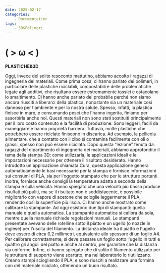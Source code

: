 ```yaml
---
date: 2025-02-17
categories:
    - Documentation
tags:
    - 3D&Polimeri
---
```


# ( > ω < )

**PLASTICHE&3D**

Oggi, invece del solito resoconto mattutino, abbiamo accolto i ragazzi di ingegneria dei materiali. Come prima cosa, ci hanno parlato dei polimeri, in particolare delle plastiche riciclabili, compostabili e delle problematiche legate agli additivi, che risultano essere estremamente tossici e ostacolano lo smaltimento. Ci hanno anche parlato del probabile perché non siamo ancora riusciti a liberarci della plastica, nonostante sia un materiale così dannoso per l'ambiente e per la nostra salute.
Spesso, infatti, la plastica finisce in mare, e consumando pesci che l'hanno ingerita, finiamo per assorbirla anche noi. Questi materiali non sono stati sostituiti principalmente per il loro costo contenuto e la facilità di produzione. Sono leggeri, facili da maneggiare e hanno proprietà barriera.
Tuttavia, molte plastiche che potrebbero essere riciclate finiscono in discarica. Ad esempio, la pellicola alimentare, che a contatto con il cibo si contamina facilmente con oli o grassi, spesso non può essere riciclata. 
Dopo questa “lezione” tenuta dai ragazzi del dipartimento di ingegneria dei materiali, abbiamo approfondito il tema della stampa 3D: come utilizzarla, le applicazioni ideali e le impostazioni necessarie per ottenere il risultato desiderato. Hanno introdotto un'applicazione chiamata Cura, questa applicazione genera automaticamente le basi necessarie per la stampa e fornisce informazioni sui consumi di PLA, sia per l'oggetto stampato che per le strutture portanti. Inoltre, fornisce anche consigli la temperatura adatta a seconda della stampa e sulla velocità. Hanno spiegato che una velocità più bassa produce risultati più puliti, ma se il risultato non è soddisfacente, è possibile migliorarlo con vapore di acetone che scioglie leggermente il PLA, rendendo così la superficie più liscia.
Ci hanno anche mostrato come calibrare la stampante. Ad oggi esistono due tipi di stampanti: quella manuale e quella automatica. La stampante automatica si calibra da sola, mentre quella manuale richiede regolazioni manuali. Le stampanti presentate avevano delle rotelline sotto il piatto e un ugello (o nozzle in inglese) per l'uscita del filamento. La distanza ideale tra il piatto e l'ugello deve essere di circa 0,2 millimetri, equivalente allo spessore di un foglio A4. Per calibrare correttamente, si deve passare un foglio sotto l'ugello in tutti e quattro gli angoli del piatto e anche al centro, per garantire che la distanza sia uniforme.
Infine, ci hanno spiegato che di solito il filamento utilizzato per le strutture di supporto viene scartato, ma nel laboratorio lo riutilizzano. Creano stampi sciogliendo il PLA, e sono riusciti a realizzare una formina con del materiale riciclato, ottenendo un buon risultato.
